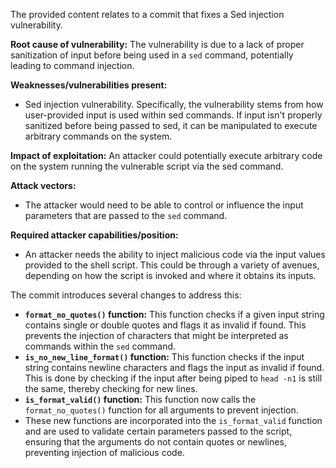 The provided content relates to a commit that fixes a Sed injection vulnerability.

**Root cause of vulnerability:**
The vulnerability is due to a lack of proper sanitization of input before being used in a `sed` command, potentially leading to command injection.

**Weaknesses/vulnerabilities present:**
- Sed injection vulnerability. Specifically, the vulnerability stems from how user-provided input is used within sed commands. If input isn't properly sanitized before being passed to sed, it can be manipulated to execute arbitrary commands on the system.

**Impact of exploitation:**
An attacker could potentially execute arbitrary code on the system running the vulnerable script via the sed command.

**Attack vectors:**
- The attacker would need to be able to control or influence the input parameters that are passed to the `sed` command.

**Required attacker capabilities/position:**
- An attacker needs the ability to inject malicious code via the input values provided to the shell script. This could be through a variety of avenues, depending on how the script is invoked and where it obtains its inputs.

The commit introduces several changes to address this:

-   **`format_no_quotes()` function:** This function checks if a given input string contains single or double quotes and flags it as invalid if found. This prevents the injection of characters that might be interpreted as commands within the `sed` command.
-   **`is_no_new_line_format()` function:** This function checks if the input string contains newline characters and flags the input as invalid if found. This is done by checking if the input after being piped to `head -n1` is still the same, thereby checking for new lines.
-   **`is_format_valid()` function:** This function now calls the `format_no_quotes()` function for all arguments to prevent injection.
- These new functions are incorporated into the `is_format_valid` function and are used to validate certain parameters passed to the script, ensuring that the arguments do not contain quotes or newlines, preventing injection of malicious code.